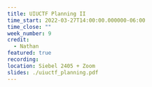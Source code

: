 ```yaml
---
title: UIUCTF Planning II
time_start: 2022-03-27T14:00:00.000000-06:00
time_close: ""
week_number: 9
credit:
  - Nathan
featured: true
recording: 
location: Siebel 2405 + Zoom
slides: ./uiuctf_planning.pdf
---
```

